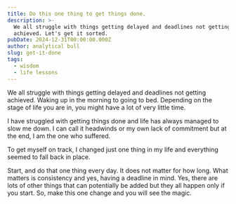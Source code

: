 ```yaml
---
title: Do this one thing to get things done.
description: >-
  We all struggle with things getting delayed and deadlines not getting
  achieved. Let's get it sorted.
pubDate: 2024-12-31T00:00:00.000Z
author: analytical bull
slug: get-it-done
tags:
  - wisdom
  - life lessons
---
```


We all struggle with things getting delayed and deadlines not getting achieved. Waking up in the morning to going to bed. Depending on the stage of life you are in, you might have a lot of very little time.

I have struggled with getting things done and life has always managed to slow me down. I can call it headwinds or my own lack of commitment but at the end, I am the one who suffered.

To get myself on track, I changed just one thing in my life and everything seemed to fall back in place.

Start, and do that one thing every day. It does not matter for how long. What matters is consistency and yes, having a deadline in mind. Yes, there are lots of other things that can potentially be added but they all happen only if you start. So, make this one change and you will see the magic.
